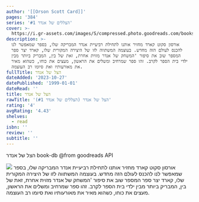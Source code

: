 ```yaml
---
author: '[[Orson Scott Card]]'
pages: '384'
series: 'הצללים של אנדר #1'
cover: >-
  https://i.gr-assets.com/images/S/compressed.photo.goodreads.com/books/1474270807l/32075505.jpg
description: >-
  אורסון סקוט קארד מחזיר אותנו לתחילת רביעיית אנדר המבריקה שלו, בספר שמאפשר לנו
  להכנס לעולם הזה מחדש. בעוצמה המשתווה לזו של היצירה המקורית שלו, קארד יצר ספר
  המספר שוב את סיפור 'המשחק של אנדר מזוית אחרת, זאת של בין, המבריק ביותר מבין
  ילדי בית הספר לקרב. זהו ספר שמרחיב ומשלים את הראשון, מעצים את כוחו, כשהוא מאיר
  את מאורעותיו ואת סיומו רב העוצמה.
fullTitle: הצל של אנדר
dateAdded: '2023-10-27'
datePublished: '1999-01-01'
dateRead: ''
title: הצל של אנדר
rawTitle: 'הצל של אנדר (הצללים של אנדר #1)'
rating: '4'
avgRating: '4.43'
shelves:
  - read
isbn: ''
review: ''
subtitle: ''
---
```

הצל של אנדר book-db 
@from goodreads API

![](https:&#x2F;&#x2F;i.gr-assets.com&#x2F;images&#x2F;S&#x2F;compressed.photo.goodreads.com&#x2F;books&#x2F;1474270807l&#x2F;32075505.jpg)
אורסון סקוט קארד מחזיר אותנו לתחילת רביעיית אנדר המבריקה שלו, בספר שמאפשר לנו להכנס לעולם הזה מחדש. בעוצמה המשתווה לזו של היצירה המקורית שלו, קארד יצר ספר המספר שוב את סיפור &#39;המשחק של אנדר מזוית אחרת, זאת של בין, המבריק ביותר מבין ילדי בית הספר לקרב. זהו ספר שמרחיב ומשלים את הראשון, מעצים את כוחו, כשהוא מאיר את מאורעותיו ואת סיומו רב העוצמה.